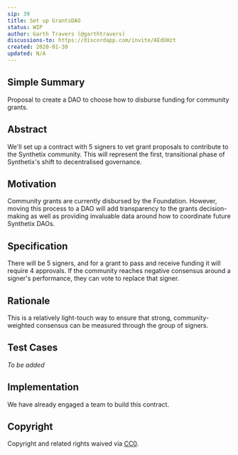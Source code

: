 ```yaml
---
sip: 39
title: Set up GrantsDAO
status: WIP
author: Garth Travers (@garthtravers)
discussions-to: https://discordapp.com/invite/AEdUHzt
created: 2020-01-30
updated: N/A
---
```

## Simple Summary

Proposal to create a DAO to choose how to disburse funding for community grants. 

## Abstract

We'll set up a contract with 5 signers to vet grant proposals to contribute to the Synthetix community. This will represent the first, transitional phase of Synthetix's shift to decentralised governance. 

## Motivation

Community grants are currently disbursed by the Foundation. However, moving this process to a DAO will add transparency to the grants decision-making as well as providing invaluable data around how to coordinate future Synthetix DAOs. 

## Specification

There will be 5 signers, and for a grant to pass and receive funding it will require 4 approvals. 
If the community reaches negative consensus around a signer's performance, they can vote to replace that signer. 

## Rationale

This is a relatively light-touch way to ensure that strong, community-weighted consensus can be measured through the group of signers. 

## Test Cases

_To be added_

## Implementation

We have already engaged a team to build this contract. 

## Copyright

Copyright and related rights waived via [CC0](https://creativecommons.org/publicdomain/zero/1.0/).
